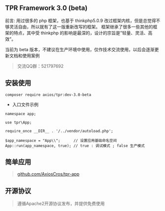 ## TPR Framework 3.0 (beta)

前言: 用过很多的 php 框架，也基于 thinkphp5.0.9 改过框架内核，但是总觉得不够灵活自由，所以就有了这一版重新改写的框架。
框架继承了很多一些其他的框架的特点，其中受 thinkphp 的影响是最深的，设计的宗旨是"轻量、灵活、高效"。

当前为 beta 版本，不建议在生产环境中使用，仅作技术交流使用，以后会逐渐更新文档和使用案例

> 交流QQ群：521797692

## 安装使用

``` shell
composer require axios/tpr:dev-3.0-beta
```

* 入口文件示例
```
namespace app;

use tpr\App;

require_once __DIR__ . '/../vendor/autoload.php';

$app_namespace = "App\\";      // 设置应用基础命名空间
App::run(app_namespace, true); // true : 调试模式 ; false 生产模式

```

## 简单应用

> [github.com/AxiosCros/tpr-app](https://github.com/AxiosCros/tpr-app)

## 开源协议
  > 遵循Apache2开源协议发布，并提供免费使用